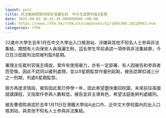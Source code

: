 ```yaml
---
layout: post
title: 非法集結期間向保安潑灑生粉　中大生認罪判監6星期
date: 2022-09-02 16:41:39.000000000 +08:00
link: https://news.rthk.hk/rthk/ch/component/k2/1665306-20220902.htm
categories: rthk
---
```


22歲中大學生去年1月在中文大學出入口檢測站，涉嫌與其他不知名人士參與非法集結，期間有人向保安人員潑灑生粉，這名學生早前承認一項參與非法集結罪，今日在沙田裁判法院被判監6星期。

署理主任裁判官張志偉說，案件有使用暴力，亦有一定部署，有人因被告和參與者而受傷，因此不認同以緩刑處理，並以9星期監禁作量刑起點，被告認罪扣減三分之一刑期，判處6星期監禁。

辯方再度求情指，被告因此案已停學一年，因此希望盡快重回校園，未來前往英國就讀課程，又指案件參與人數較低，被告並非主導角色，希望法庭能夠判處緩刑。

被告曹德熙承認於去年1月11日在港鐵大學站A出口外、近中文大學校園內的出入口檢測站，與其他不知名人士參與非法集結。
